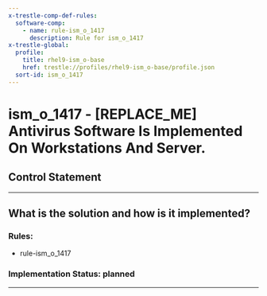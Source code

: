 ```yaml
---
x-trestle-comp-def-rules:
  software-comp:
    - name: rule-ism_o_1417
      description: Rule for ism_o_1417
x-trestle-global:
  profile:
    title: rhel9-ism_o-base
    href: trestle://profiles/rhel9-ism_o-base/profile.json
  sort-id: ism_o_1417
---
```


# ism_o_1417 - \[REPLACE_ME\] Antivirus Software Is Implemented On Workstations And Server.

## Control Statement

______________________________________________________________________

## What is the solution and how is it implemented?

<!-- For implementation status enter one of: implemented, partial, planned, alternative, not-applicable -->

<!-- Note that the list of rules under ### Rules: is read-only and changes will not be captured after assembly to JSON -->

<!-- Add control implementation description here for control: ism_o_1417 -->

### Rules:

  - rule-ism_o_1417

### Implementation Status: planned

______________________________________________________________________
